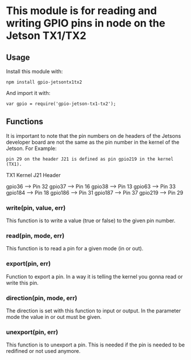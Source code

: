 # This module is for reading and writing GPIO pins in node on the Jetson TX1/TX2

## Usage

Install this module with:

	npm install gpio-jetsontx1tx2

And import it with:

	var gpio = require('gpio-jetson-tx1-tx2');

## Functions

It is important to note that the pin numbers on de headers of the Jetsons developer board are not the same as the pin number in the kernel of the Jetson. For Example:

	pin 29 on the header J21 is defined as pin gpio219 in the kernel (TX1).


TX1 Kernel 	J21 Header

gpio36	-->	Pin 32
gpio37	-->	Pin 16 
gpio38 	-->	Pin 13 
gpio63 	-->	Pin 33
gpio184	-->	Pin 18 
gpio186	-->	Pin 31 
gpio187	-->	Pin 37 
gpio219 -->	Pin 29 

### write(pin, value, err)
This function is to write a value (true or false) to the given pin number.

### read(pin, mode, err)
This function is to read a pin for a given mode (in or out).


### export(pin, err)
Function to export a pin. In a way it is telling the kernel you gonna read or write this pin.

### direction(pin, mode, err)
The direction is set with this function to input or output. In the parameter mode the value in or out must be given.

### unexport(pin, err)
This function is to unexport a pin. This is needed if the pin is needed to be redifined or not used anymore.

